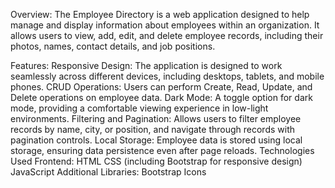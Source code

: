 Overview:
The Employee Directory is a web application designed to help manage and display information about employees within an organization. It allows users to view, add, edit, and delete employee records, including their photos, names, contact details, and job positions.

Features:
Responsive Design: The application is designed to work seamlessly across different devices, including desktops, tablets, and mobile phones.
CRUD Operations: Users can perform Create, Read, Update, and Delete operations on employee data.
Dark Mode: A toggle option for dark mode, providing a comfortable viewing experience in low-light environments.
Filtering and Pagination: Allows users to filter employee records by name, city, or position, and navigate through records with pagination controls.
Local Storage: Employee data is stored using local storage, ensuring data persistence even after page reloads.
Technologies Used
Frontend:
HTML
CSS (including Bootstrap for responsive design)
JavaScript
Additional Libraries:
Bootstrap Icons
